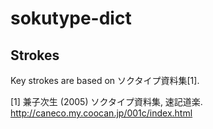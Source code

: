 # sokutype-dict

## Strokes
Key strokes are based on ソクタイプ資料集[1].

[1] 兼子次生 (2005) ソクタイプ資料集, 速記道楽. http://caneco.my.coocan.jp/001c/index.html

